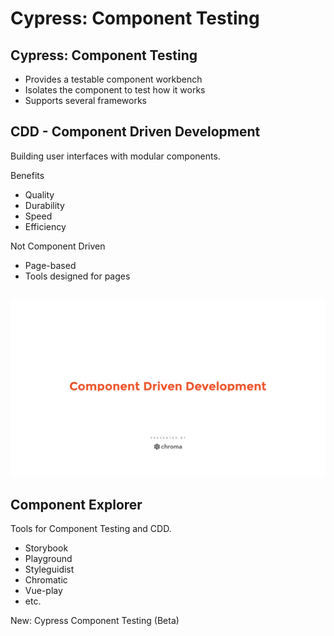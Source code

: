 # Cypress: Component Testing

## Cypress: Component Testing

- Provides a testable component workbench
- Isolates the component to test how it works
- Supports several frameworks

## CDD - Component Driven Development

Building user interfaces with modular components.

Benefits

- Quality
- Durability
- Speed
- Efficiency

Not Component Driven

- Page-based
- Tools designed for pages

##

![](assets/01-cdd.gif)


## Component Explorer

Tools for Component Testing and CDD.

- Storybook
- Playground
- Styleguidist
- Chromatic
- Vue-play
- etc.

New: Cypress Component Testing (Beta)

